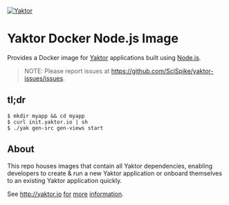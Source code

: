 [![Yaktor](http://docs.yaktor.io/images/logo-with-text.png)](http://yaktor.io)

# Yaktor Docker Node.js Image

Provides a Docker image for [Yaktor](https://yaktor.io) applications built using [Node.js](http://nodejs.org).

> NOTE: Please report issues at https://github.com/SciSpike/yaktor-issues/issues.

## tl;dr

```
$ mkdir myapp && cd myapp
$ curl init.yaktor.io | sh
$ ./yak gen-src gen-views start
```

## About

This repo houses images that contain all Yaktor dependencies, enabling developers to create & run a new Yaktor application or onboard themselves to an existing Yaktor application quickly.

See http://yaktor.io [for](http://docs.yaktor.io) [more](http://docs.yaktor.io/reference/index.html#tl-dr-using-node-js) [information](http://docs.yaktor.io/reference/index.html#introducing-yaktor).
